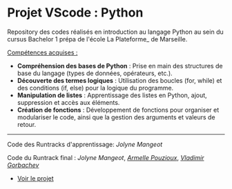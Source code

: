 # Projet VScode : Python
Repository des codes réalisés en introduction au langage Python au sein du cursus Bachelor 1 prépa de l'école La Plateforme_ de Marseille.

<u>Compétences acquises :</u>
- **Compréhension des bases de Python** : Prise en main des structures de base du langage (types de données, opérateurs, etc.).
- **Découverte des termes logiques** : Utilisation des boucles (for, while) et des conditions (if, else) pour la logique du programme.
- **Manipulation de listes** : Apprentissage des listes en Python, ajout, suppression et accès aux éléments.
- **Création de fonctions** : Développement de fonctions pour organiser et modulariser le code, ainsi que la gestion des arguments et valeurs de retour.

---
Code des Runtracks d'apprentissage: *Jolyne Mangeot*

Code du Runtrack final : *Jolyne Mangeot*, [*Armelle Pouzioux*](https://github.com/armelle-pouzioux), [*Vladimir Gorbachev*](https://github.com/vladimir-gorbachev)

- [Voir le projet](https://github.com/armelle-pouzioux/TicTacToe-Project)
